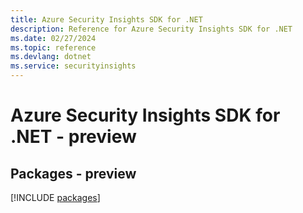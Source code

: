 ```yaml
---
title: Azure Security Insights SDK for .NET
description: Reference for Azure Security Insights SDK for .NET
ms.date: 02/27/2024
ms.topic: reference
ms.devlang: dotnet
ms.service: securityinsights
---
```

# Azure Security Insights SDK for .NET - preview
## Packages - preview
[!INCLUDE [packages](security-insights-index.md)]